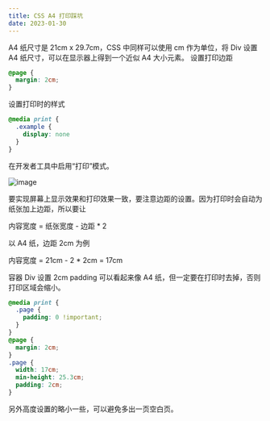 ```yaml
---
title: CSS A4 打印踩坑
date: 2023-01-30
---
```


A4 纸尺寸是 21cm x 29.7cm，CSS 中同样可以使用 cm 作为单位，将 Div 设置 A4 纸尺寸，可以在显示器上得到一个近似 A4 大小元素。
设置打印边距

```css
@page {
  margin: 2cm;
}
```
设置打印时的样式

```css
@media print {
  .example {
    display: none
  }
}
```
在开发者工具中启用“打印”模式。

![image](images/poEysrgcfZkFmS3IdN0JFgsVCFWHaATvTTdkZ5fHtN4.JPG)

要实现屏幕上显示效果和打印效果一致，要注意边距的设置。因为打印时会自动为纸张加上边距，所以要让

内容宽度 = 纸张宽度 - 边距 \* 2

以 A4 纸，边距 2cm 为例

内容宽度 = 21cm - 2 \* 2cm = 17cm

容器 Div 设置 2cm padding 可以看起来像 A4 纸，但一定要在打印时去掉，否则打印区域会缩小。

```css
@media print {
  .page {
    padding: 0 !important;
  }
}
@page {
  margin: 2cm;
}
.page {
  width: 17cm;
  min-height: 25.3cm;
  padding: 2cm;
}
```
另外高度设置的略小一些，可以避免多出一页空白页。



